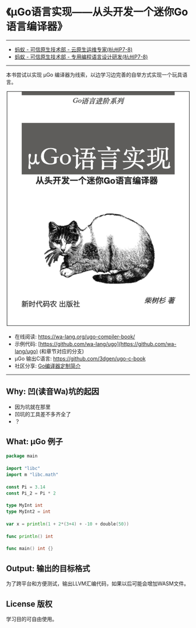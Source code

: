# 《µGo语言实现——从头开发一个迷你Go语言编译器》

----

- [蚂蚁 - 可信原生技术部 - 云原生运维专家(杭州P7-8)](https://github.com/chai2010/chai2010/blob/master/jobs.md)
- [蚂蚁 - 可信原生技术部 - 专用编程语言设计研发(杭州P7-8)](https://github.com/chai2010/chai2010/blob/master/jobs.md)

----

本书尝试以实现 µGo 编译器为线索，以边学习边完善的自举方式实现一个玩具语言。

![](cover.png)

- 在线阅读: https://wa-lang.org/ugo-compiler-book/
- 示例代码: [https://github.com/wa-lang/ugo](https://github.com/wa-lang/ugo) (和章节对应的分支)
- µGo 输出C语言: https://github.com/3dgen/ugo-c-book
- 社区分享: [Go编译器定制简介](https://wa-lang.org/ugo-compiler-book/talks/go-compiler-intro.html)

---

## Why: 凹(读音Wa)坑的起因

- 因为坑就在那里
- 凹坑的工具差不多齐全了
- ？

## What: µGo 例子

```go
package main

import "libc"
import m "libc.math"

const Pi = 3.14
const Pi_2 = Pi * 2

type MyInt int
type MyInt2 = int

var x = println(1 + 2*(3+4) + -10 + double(50))

func println() int

func main() int {}
```

## Output: 输出的目标格式

为了跨平台和方便测试，输出LLVM汇编代码，如果以后可能会增加WASM文件。

## License 版权

学习目的可自由使用。

